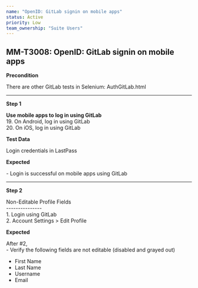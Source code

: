 ```yaml
---
name: "OpenID: GitLab signin on mobile apps"
status: Active
priority: Low
team_ownership: "Suite Users"
---
```


## MM-T3008: OpenID: GitLab signin on mobile apps

**Precondition**

There are other GitLab tests in Selenium: AuthGitLab.html

---

**Step 1**

**Use mobile apps to log in using GitLab**\
19\. On Android, log in using GitLab\
20\. On iOS, log in using GitLab

**Test Data**

Login credentials in LastPass

**Expected**

\- Login is successful on mobile apps using GitLab

---

**Step 2**

Non-Editable Profile Fields\
\---------------\
1\. Login using GitLab\
2\. Account Settings > Edit Profile

**Expected**

After #2,\
\- Verify the following fields are not editable (disabled and grayed out)

- First Name
- Last Name
- Username
- Email
